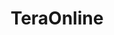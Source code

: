 ---
title: TeraOnline
crosslinks:
- teraoffline
- livven
- MMORPG
- ffxiv
- videos
- linux
- Serendipity
- Smite
- t
- Bad_Spelling
- Shaiya
- HonestPosts
---